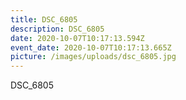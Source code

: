 ```yaml
---
title: DSC_6805
description: DSC_6805
date: 2020-10-07T10:17:13.594Z
event_date: 2020-10-07T10:17:13.665Z
picture: /images/uploads/dsc_6805.jpg
---
```

DSC_6805